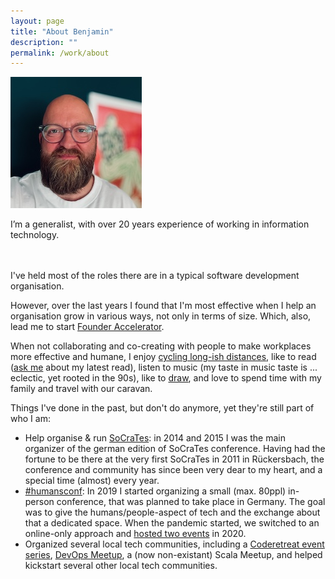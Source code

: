```yaml
---
layout: page
title: "About Benjamin"
description: ""
permalink: /work/about
---
```


<p>
  <img class="aboutimg" src="/static/img/benjamin.jpg" />

  I’m a generalist, with over 20 years experience of working in information technology.

  <br>
  <br>
  I've held most of the roles there are in a typical software development organisation.

</p>
<div style='clear: both;'></div>

However, over the last years I found that I'm most effective when I help an organisation grow in various ways, not only
in terms of size. Which, also, lead me to start [Founder
Accelerator](https://www.linkedin.com/company/founder-accelerator/).

When not collaborating and co-creating with people to make workplaces more effective and humane, I enjoy [cycling
long-ish distances](https://www.strava.com/athletes/43411671), like to read ([ask me](/contact) about my latest read),
listen to music (my taste in music taste is ... eclectic, yet rooted in the 90s), like to
[draw](https://www.linkedin.com/feed/update/urn:li:activity:7240298234517082114/), and love to spend time with my family
and travel with our caravan.

Things I've done in the past, but don't do anymore, yet they're still part of who I am:
- Help organise & run [SoCraTes](https://socrates-conference.de): in 2014 and 2015 I was the main organizer of the
    german edition of SoCraTes conference. Having had the fortune to be there at the very first SoCraTes in 2011 in
    Rückersbach, the conference and community has since been very dear to my heart, and a special time (almost) every
    year.
- [#humansconf](https://humansconf.org): In 2019 I started organizing a small (max. 80ppl) in-person conference, that
    was planned to take place in Germany. The goal was to give the humans/people-aspect of tech and the exchange about
    that a dedicated space. When the pandemic started, we switched to an online-only approach and [hosted two
    events](https://www.humansconf.org/events/) in 2020.
- Organized several local tech communities, including a [Coderetreat event series](https://x.com/coderetreatffm),
    [DevOps Meetup](https://www.meetup.com/devops-frankfurt/), a (now non-existant) Scala Meetup, and helped kickstart
    several other local tech communities.
